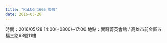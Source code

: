 ```yaml
---
title: "KaLUG 1605 聚會"
date: 2016-05-28
---
```


時間：2016/05/28 14:00(+0800)~17:00
地點：實踐菁英會館 /  高雄市前金區五福三路63號11樓